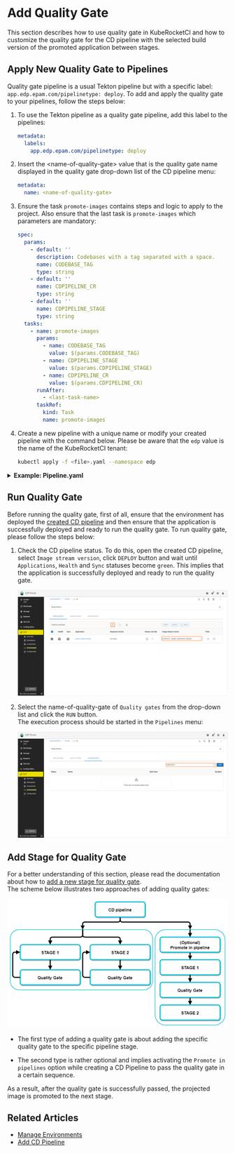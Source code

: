 # Add Quality Gate

This section describes how to use quality gate in KubeRocketCI and how to customize the quality gate for the CD pipeline with the selected build version of the promoted application between stages.

## Apply New Quality Gate to Pipelines

Quality gate pipeline is a usual Tekton pipeline but with a specific label: `app.edp.epam.com/pipelinetype: deploy`. To add and apply the quality gate to your pipelines, follow the steps below:

1. To use the Tekton pipeline as a quality gate pipeline, add this label to the pipelines:

    ```yaml
    metadata:
      labels:
        app.edp.epam.com/pipelinetype: deploy
    ```

2. Insert the \<name-of-quality-gate\> value that is the quality gate name displayed in the quality gate drop-down list of the CD pipeline menu:

    ```yaml
    metadata:
      name: <name-of-quality-gate>
    ```

3. Ensure the task `promote-images` contains steps and logic to apply to the project. Also ensure that the last task is `promote-images` which parameters are mandatory:

    ```yaml
    spec:
      params:
        - default: ''
          description: Codebases with a tag separated with a space.
          name: CODEBASE_TAG
          type: string
        - default: ''
          name: CDPIPELINE_CR
          type: string
        - default: ''
          name: CDPIPELINE_STAGE
          type: string
      tasks:
        - name: promote-images
          params:
            - name: CODEBASE_TAG
              value: $(params.CODEBASE_TAG)
            - name: CDPIPELINE_STAGE
              value: $(params.CDPIPELINE_STAGE)
            - name: CDPIPELINE_CR
              value: $(params.CDPIPELINE_CR)
          runAfter:
            - <last-task-name>
          taskRef:
            kind: Task
            name: promote-images
    ```

4. Create a new pipeline with a unique name or modify your created pipeline with the command below. Please be aware that the `edp` value is the name of the KubeRocketCI tenant:

    ```bash
    kubectl apply -f <file>.yaml --namespace edp
    ```

  <details>
  <summary><b>Example: Pipeline.yaml</b></summary>
    ```yaml
    apiVersion: tekton.dev/v1beta1
    kind: Pipeline
    metadata:
      labels:
        app.edp.epam.com/pipelinetype: deploy
      name: <name-of-quality-gate>
      namespace: edp
    spec:
      params:
        - default: >-
            https://<CI-pipeline-provisioner>-edp.<cluster-name>.aws.main.edp.projects.epam.com/#/namespaces/$(context.pipelineRun.namespace)/pipelineruns/$(context.pipelineRun.name)
          name: pipelineUrl
          type: string
        - default: ''
          description: Codebases with a tag separated with a space.
          name: CODEBASE_TAG
          type: string
        - default: ''
          name: CDPIPELINE_CR
          type: string
        - default: ''
          name: CDPIPELINE_STAGE
          type: string
      tasks:
        - name: autotests
          params:
            - name: BASE_IMAGE
              value: bitnami/kubectl:1.25.4
            - name: EXTRA_COMMANDS
              value: echo "Hello World"
          taskRef:
            kind: Task
            name: run-quality-gate
        - name: promote-images
          params:
            - name: CODEBASE_TAG
              value: $(params.CODEBASE_TAG)
            - name: CDPIPELINE_STAGE
              value: $(params.CDPIPELINE_STAGE)
            - name: CDPIPELINE_CR
              value: $(params.CDPIPELINE_CR)
          runAfter:
            - autotests
          taskRef:
            kind: Task
            name: promote-images
    ```
  </details>

## Run Quality Gate

Before running the quality gate, first of all, ensure that the environment has deployed the [created CD pipeline](add-cd-pipeline.md#create-cd-pipeline-in-the-dialog) and then ensure that the application is successfully deployed and ready to run the quality gate. To run quality gate, please follow the steps below:

1. Check the CD pipeline status. To do this, open the created CD pipeline, select `Image stream version`, click `DEPLOY` button and wait until `Applications`, `Health` and `Sync` statuses become `green`. This implies that the application is successfully deployed and ready to run the quality gate.

    ![CD pipeline stage overview](../assets/user-guide/qg_cd_status.png "CD pipeline stage overview")

2. Select the name-of-quality-gate of `Quality gates` from the drop-down list and click the `RUN` button.<br />The execution process should be started in the `Pipelines` menu:

    ![Quality gate pipeline status](../assets/user-guide/qg_stage_status.png "Quality gate pipeline status")

## Add Stage for Quality Gate

For a better understanding of this section, please read the documentation about how to [add a new stage for quality gate](add-cd-pipeline.md#add-a-new-stage).<br />
The scheme below illustrates two approaches of adding quality gates:

  ![Quality gate promote a scheme](../assets/user-guide/qg_promote_shema.png "Types of adding quality gate")

* The first type of adding a quality gate is about adding the specific quality gate to the specific pipeline stage.

* The second type is rather optional and implies activating the `Promote in pipelines` option while creating a CD Pipeline to pass the quality gate in a certain sequence.

As a result, after the quality gate is successfully passed, the projected image is promoted to the next stage.

## Related Articles

* [Manage Environments](../user-guide/manage-environments.md)
* [Add CD Pipeline](../user-guide/add-cd-pipeline.md)
